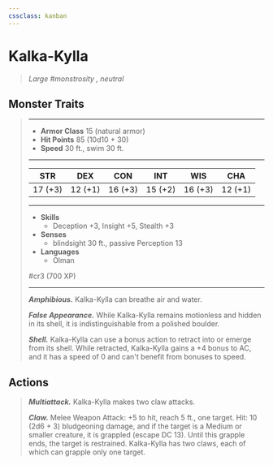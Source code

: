```yaml
---
cssclass: kanban
---
```


# Kalka-Kylla
>*Large #monstrosity , neutral*
## Monster Traits
>___
>- **Armor Class** 15 (natural armor)
>- **Hit Points** 85 (10d10 + 30)
>- **Speed** 30 ft., swim 30 ft.
>___
>|STR|DEX|CON|INT|WIS|CHA|
>|:---:|:---:|:---:|:---:|:---:|:---:|
>|17 (+3)|12 (+1)|16 (+3)|15 (+2)|16 (+3)|12 (+1)|
>___
>- **Skills**
>	 - Deception +3, Insight +5, Stealth +3
>- **Senses**
>	 - blindsight 30 ft., passive Perception 13
>- **Languages**
>	 - Olman
>
> #cr3 (700 XP)
>___
>***Amphibious.*** Kalka-Kylla can breathe air and water.  
>
>***False Appearance.*** While Kalka-Kylla remains motionless and hidden in its shell, it is indistinguishable from a polished boulder.  
>
>***Shell.*** Kalka-Kylla can use a bonus action to retract into or emerge from its shell. While retracted, Kalka-Kylla gains a +4 bonus to AC, and it has a speed of 0 and can't benefit from bonuses to speed.  
>
## Actions
>***Multiattack.*** Kalka-Kylla makes two claw attacks.  
>
>***Claw.*** Melee Weapon Attack: +5 to hit, reach 5 ft., one target. Hit: 10 (2d6 + 3) bludgeoning damage, and if the target is a Medium or smaller creature, it is grappled (escape DC 13). Until this grapple ends, the target is restrained. Kalka-Kylla has two claws, each of which can grapple only one target.